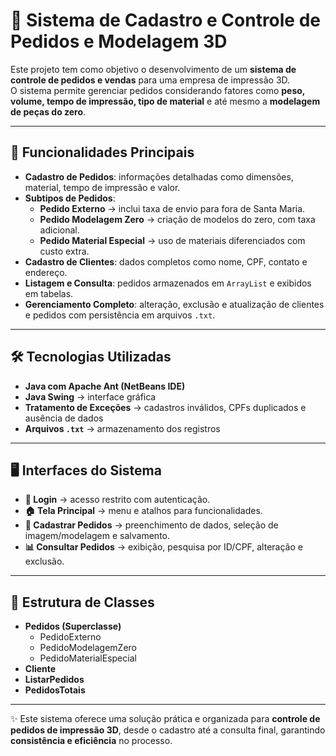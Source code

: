 # 📄 Sistema de Cadastro e Controle de Pedidos e Modelagem 3D  

Este projeto tem como objetivo o desenvolvimento de um **sistema de controle de pedidos e vendas** para uma empresa de impressão 3D.  
O sistema permite gerenciar pedidos considerando fatores como **peso, volume, tempo de impressão, tipo de material** e até mesmo a **modelagem de peças do zero**.  

---

## 🚀 Funcionalidades Principais  
- **Cadastro de Pedidos**: informações detalhadas como dimensões, material, tempo de impressão e valor.  
- **Subtipos de Pedidos**:  
  - **Pedido Externo** → inclui taxa de envio para fora de Santa Maria.  
  - **Pedido Modelagem Zero** → criação de modelos do zero, com taxa adicional.  
  - **Pedido Material Especial** → uso de materiais diferenciados com custo extra.  
- **Cadastro de Clientes**: dados completos como nome, CPF, contato e endereço.  
- **Listagem e Consulta**: pedidos armazenados em `ArrayList` e exibidos em tabelas.  
- **Gerenciamento Completo**: alteração, exclusão e atualização de clientes e pedidos com persistência em arquivos `.txt`.  

---

## 🛠️ Tecnologias Utilizadas  
- **Java com Apache Ant (NetBeans IDE)**  
- **Java Swing** → interface gráfica  
- **Tratamento de Exceções** → cadastros inválidos, CPFs duplicados e ausência de dados  
- **Arquivos `.txt`** → armazenamento dos registros  

---

## 🖥️ Interfaces do Sistema  
- **🔑 Login** → acesso restrito com autenticação.  
- **🏠 Tela Principal** → menu e atalhos para funcionalidades.  
- **📝 Cadastrar Pedidos** → preenchimento de dados, seleção de imagem/modelagem e salvamento.  
- **📊 Consultar Pedidos** → exibição, pesquisa por ID/CPF, alteração e exclusão.  

---

## 📂 Estrutura de Classes  
- **Pedidos (Superclasse)**  
  - PedidoExterno  
  - PedidoModelagemZero  
  - PedidoMaterialEspecial  
- **Cliente**  
- **ListarPedidos**  
- **PedidosTotais**  

---

✨ Este sistema oferece uma solução prática e organizada para **controle de pedidos de impressão 3D**, desde o cadastro até a consulta final, garantindo **consistência e eficiência** no processo.  
